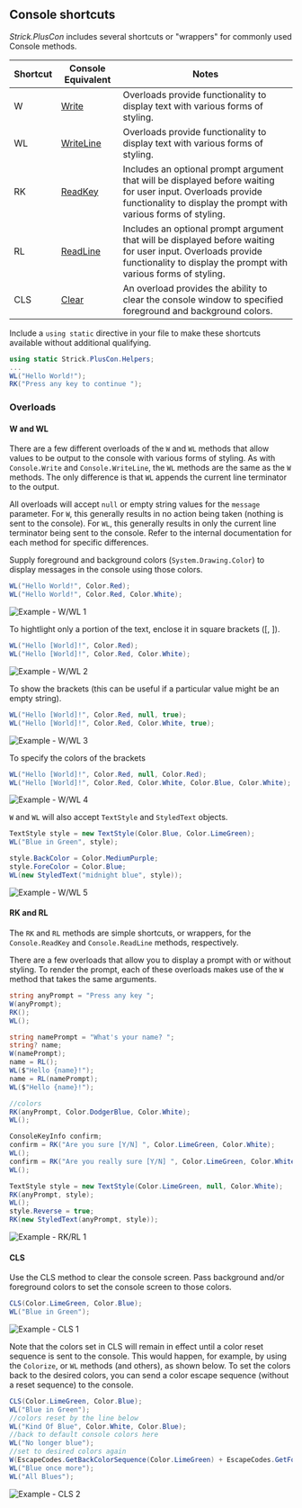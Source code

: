 ## Console shortcuts
*Strick.PlusCon* includes several shortcuts or "wrappers" for commonly used 
Console methods. 


Shortcut|Console Equivalent|Notes
-|-|-
W|[Write](https://learn.microsoft.com/en-us/dotnet/api/system.console.write?view=net-6.0)|Overloads provide functionality to display text with various forms of styling.
WL|[WriteLine](https://learn.microsoft.com/en-us/dotnet/api/system.console.writeline?view=net-6.0)|Overloads provide functionality to display text with various forms of styling.
RK|[ReadKey](https://learn.microsoft.com/en-us/dotnet/api/system.console.readkey?view=net-6.0)|Includes an optional prompt argument that will be displayed before waiting for user input. Overloads provide functionality to display the prompt with various forms of styling.
RL|[ReadLine](https://learn.microsoft.com/en-us/dotnet/api/system.console.readline?view=net-6.0)|Includes an optional prompt argument that will be displayed before waiting for user input. Overloads provide functionality to display the prompt with various forms of styling.
CLS|[Clear](https://learn.microsoft.com/en-us/dotnet/api/system.console.clear?view=net-6.0)|An overload provides the ability to clear the console window to specified foreground and background colors.

Include a `using static` directive in your file to make these shortcuts available without additional qualifying.

```c#
using static Strick.PlusCon.Helpers;
...
WL("Hello World!");
RK("Press any key to continue ");
```

### Overloads

#### W and WL
There are a few different overloads of the `W` and `WL` methods that allow 
values to be output to the console with various forms of styling. 
As with `Console.Write` and `Console.WriteLine`, 
the `WL` methods are the same as the `W` methods. 
The only difference is that `WL` appends the current line terminator to the output.

All overloads will accept `null` or empty string values for the `message` parameter. 
For `W`, this generally results in no action being taken (nothing is sent 
to the console). For `WL`, this generally results in only the current line 
terminator being sent to the console. Refer to the internal documentation 
for each method for specific differences.

Supply foreground and background colors (`System.Drawing.Color`) to display 
messages in the console using those colors.

```c#
WL("Hello World!", Color.Red);
WL("Hello World!", Color.Red, Color.White);
```

![Example - W/WL 1](https://raw.githubusercontent.com/StrickTechnologies/Strick.PlusCon/master/SampleImages/ex_wwl_1.png)

To hightlight only a portion of the text, enclose it in square brackets ([, ]).

```c#
WL("Hello [World]!", Color.Red);
WL("Hello [World]!", Color.Red, Color.White);
```

![Example - W/WL 2](https://raw.githubusercontent.com/StrickTechnologies/Strick.PlusCon/master/SampleImages/ex_wwl_2.png)

To show the brackets (this can be useful if a particular value might be an empty string).

```c#
WL("Hello [World]!", Color.Red, null, true);
WL("Hello [World]!", Color.Red, Color.White, true);
```

![Example - W/WL 3](https://raw.githubusercontent.com/StrickTechnologies/Strick.PlusCon/master/SampleImages/ex_wwl_3.png)

To specify the colors of the brackets

```c#
WL("Hello [World]!", Color.Red, null, Color.Red);
WL("Hello [World]!", Color.Red, Color.White, Color.Blue, Color.White);
```

![Example - W/WL 4](https://raw.githubusercontent.com/StrickTechnologies/Strick.PlusCon/master/SampleImages/ex_wwl_4.png)

`W` and `WL` will also accept `TextStyle` and `StyledText` objects.

```c#
TextStyle style = new TextStyle(Color.Blue, Color.LimeGreen);
WL("Blue in Green", style);

style.BackColor = Color.MediumPurple;
style.ForeColor = Color.Blue;
WL(new StyledText("midnight blue", style));
```

![Example - W/WL 5](https://raw.githubusercontent.com/StrickTechnologies/Strick.PlusCon/master/SampleImages/ex_wwl_5.png)

#### RK and RL
The `RK` and `RL` methods are simple shortcuts, or wrappers, for the `Console.ReadKey` 
and `Console.ReadLine` methods, respectively.

There are a few overloads that allow you to display a prompt with or without 
styling. To render the prompt, each of these overloads makes use of the `W` method 
that takes the same arguments.

```c#
string anyPrompt = "Press any key ";
W(anyPrompt);
RK();
WL();

string namePrompt = "What's your name? ";
string? name;
W(namePrompt);
name = RL();
WL($"Hello {name}!");
name = RL(namePrompt);
WL($"Hello {name}!");

//colors
RK(anyPrompt, Color.DodgerBlue, Color.White);
WL();

ConsoleKeyInfo confirm;
confirm = RK("Are you sure [Y/N] ", Color.LimeGreen, Color.White);
WL();
confirm = RK("Are you really sure [Y/N] ", Color.LimeGreen, Color.White, Color.LimeGreen, Color.White);
WL();

TextStyle style = new TextStyle(Color.LimeGreen, null, Color.White);
RK(anyPrompt, style);
WL();
style.Reverse = true;
RK(new StyledText(anyPrompt, style));
```

![Example - RK/RL 1](https://raw.githubusercontent.com/StrickTechnologies/Strick.PlusCon/master/SampleImages/ex_rkrl_1.png)

#### CLS
Use the CLS method to clear the console screen. Pass background and/or foreground colors to set the console screen to those colors.

```c#
CLS(Color.LimeGreen, Color.Blue);
WL("Blue in Green");
```

![Example - CLS 1](https://raw.githubusercontent.com/StrickTechnologies/Strick.PlusCon/master/SampleImages/ex_cls_1.png)


Note that the colors set in CLS will remain in effect until a color reset sequence is sent to the console.
This would happen, for example, by using the `Colorize`, or `WL` methods (and others), as shown below.
To set the colors back to the desired colors, you can send a color escape sequence (without a reset sequence) to the console.

```c#
CLS(Color.LimeGreen, Color.Blue);
WL("Blue in Green");
//colors reset by the line below
WL("Kind Of Blue", Color.White, Color.Blue);
//back to default console colors here
WL("No longer blue");
//set to desired colors again
W(EscapeCodes.GetBackColorSequence(Color.LimeGreen) + EscapeCodes.GetForeColorSequence(Color.Blue));
WL("Blue once more");
WL("All Blues");
```

![Example - CLS 2](https://raw.githubusercontent.com/StrickTechnologies/Strick.PlusCon/master/SampleImages/ex_cls_2.png)
